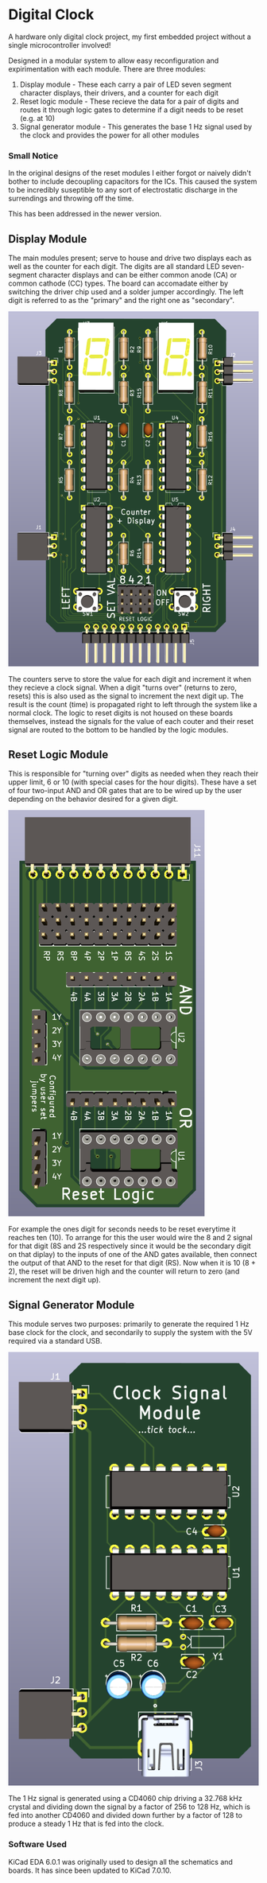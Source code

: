 # Digital Clock
A hardware only digital clock project, my first embedded project without a single microcontroller involved!

Designed in a modular system to allow easy reconfiguration and expirimentation with each module. There are three modules:
1. Display module - These each carry a pair of LED seven segment character displays, their drivers, and a counter for each digit
2. Reset logic module - These recieve the data for a pair of digits and routes it through logic gates to determine if a digit needs to be reset (e.g. at 10)
3. Signal generator module - This generates the base 1 Hz signal used by the clock and provides the power for all other modules

### Small Notice
In the original designs of the reset modules I either forgot or naively didn't bother to include decoupling capacitors for the ICs. This caused the system to be incredibly suseptible to any sort of electrostatic discharge in the surrendings and throwing off the time.

This has been addressed in the newer version.

## Display Module
The main modules present; serve to house and drive two displays each as well as the counter for each digit. The digits are all standard LED seven-segment character displays and can be either common anode (CA) or common cathode (CC) types. The board can accomadate either by switching the driver chip used and a solder jumper accordingly. The left digit is referred to as the "primary" and the right one as "secondary".

![3D render of the display board](/media/display.png)

The counters serve to store the value for each digit and increment it when they recieve a clock signal. When a digit "turns over" (returns to zero, resets) this is also used as the signal to increment the next digit up. The result is the count (time) is propagated right to left through the system like a normal clock. The logic to reset digits is not housed on these boards themselves, instead the signals for the value of each couter and their reset signal are routed to the bottom to be handled by the logic modules. 

## Reset Logic Module
This is responsible for "turning over" digits as needed when they reach their upper limit, 6 or 10 (with special cases for the hour digits). These have a set of four two-input AND and OR gates that are to be wired up by the user depending on the behavior desired for a given digit.

![3D render of the logic board](/media/reset.png)

For example the ones digit for seconds needs to be reset everytime it reaches ten (10). To arrange for this the user would wire the 8 and 2 signal for that digit (8S and 2S respectively since it would be the secondary digit on that diplay) to the inputs of one of the AND gates available, then connect the output of that AND to the reset for that digit (RS). Now when it is 10 (8 + 2), the reset will be driven high and the counter will return to zero (and increment the next digit up).

## Signal Generator Module
This module serves two purposes: primarily to generate the required 1 Hz base clock for the clock, and secondarily to supply the system with the 5V required via a standard USB.

![3D render of the signal board](/media/signal.png)

The 1 Hz signal is generated using a CD4060 chip driving a 32.768 kHz crystal and dividing down the signal by a factor of 256 to 128 Hz, which is fed into another CD4060 and divided down further by a factor of 128 to produce a steady 1 Hz that is fed into the clock.

### Software Used
KiCad EDA 6.0.1 was originally used to design all the schematics and boards. It has since been updated to KiCad 7.0.10.
